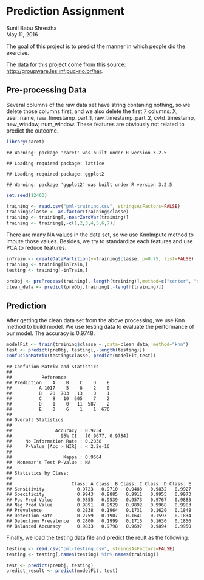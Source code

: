 # Prediction Assignment
Sunil Babu Shrestha  
May 11, 2016  

The goal of this project is to predict the manner in which people did the exercise.

The data for this project come from this source: http://groupware.les.inf.puc-rio.br/har.

## Pre-processing Data
Several columns of the raw data set have string contaning nothing, so we delete those columns first, and we also delete the first 7 columns: X, user_name, raw_timestamp_part_1, raw_timestamp_part_2, cvtd_timestamp, new_window, num_window. These features are obviously not related to predict the outcome.


```r
library(caret)
```

```
## Warning: package 'caret' was built under R version 3.2.5
```

```
## Loading required package: lattice
```

```
## Loading required package: ggplot2
```

```
## Warning: package 'ggplot2' was built under R version 3.2.5
```

```r
set.seed(12463)

training <- read.csv("pml-training.csv", stringsAsFactors=FALSE)
training$classe <- as.factor(training$classe)
training <- training[,-nearZeroVar(training)]
training <- training[,-c(1,2,3,4,5,6,7)]
```


There are many NA values in the data set, so we use KnnImpute method to impute those values. Besides, we try to standardize each features and use PCA to reduce features.


```r
inTrain <- createDataPartition(y=training$classe, p=0.75, list=FALSE)
training <- training[inTrain,]
testing <- training[-inTrain,]

preObj <- preProcess(training[,-length(training)],method=c("center", "scale", "knnImpute", "pca"), thresh=0.9)
clean_data <- predict(preObj,training[,-length(training)])
```

## Prediction

After getting the clean data set from the above processing, we use Knn method to build model. We use testing data to evaluate the performance of our model. The accuracy is 0.9748. 


```r
modelFit <- train(training$classe ~.,data=clean_data, method="knn")
test <- predict(preObj, testing[,-length(testing)])
confusionMatrix(testing$classe, predict(modelFit,test))
```

```
## Confusion Matrix and Statistics
## 
##           Reference
## Prediction    A    B    C    D    E
##          A 1017    5    8    2    0
##          B   20  703   13    0    1
##          C    8   10  605    7    2
##          D    1    0   11  587    2
##          E    0    6    1    1  676
## 
## Overall Statistics
##                                           
##                Accuracy : 0.9734          
##                  95% CI : (0.9677, 0.9784)
##     No Information Rate : 0.2838          
##     P-Value [Acc > NIR] : < 2.2e-16       
##                                           
##                   Kappa : 0.9664          
##  Mcnemar's Test P-Value : NA              
## 
## Statistics by Class:
## 
##                      Class: A Class: B Class: C Class: D Class: E
## Sensitivity            0.9723   0.9710   0.9483   0.9832   0.9927
## Specificity            0.9943   0.9885   0.9911   0.9955   0.9973
## Pos Pred Value         0.9855   0.9539   0.9573   0.9767   0.9883
## Neg Pred Value         0.9891   0.9929   0.9892   0.9968   0.9983
## Prevalence             0.2838   0.1964   0.1731   0.1620   0.1848
## Detection Rate         0.2759   0.1907   0.1641   0.1593   0.1834
## Detection Prevalence   0.2800   0.1999   0.1715   0.1630   0.1856
## Balanced Accuracy      0.9833   0.9798   0.9697   0.9894   0.9950
```


Finally, we load the testing data file and predict the reult as the following:

```r
testing <- read.csv("pml-testing.csv", stringsAsFactors=FALSE)
testing <- testing[,names(testing) %in% names(training)]

test <- predict(preObj, testing)
predict_result <- predict(modelFit, test)
```
